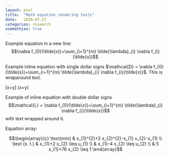 ```yaml
---
layout: post
title:  "Math equation rendering tests"
date:   2020-07-27
categories: research
usemathjax: true
---
```

Example equation in a new line:
 $$\nabla f_{0}(\tilde{x})+\sum_{i=1}^{m} \tilde{\lambda}_{i} \nabla f_{i}(\tilde{x})$$

Example inline equation with single dollar signs $\mathcal{D} = \nabla f_{0}(\tilde{x})+\sum_{i=1}^{m} \tilde{\lambda}_{i} \nabla f_{i}(\tilde{x})$. This is wraparound text.

\[x+y\]
\(x+y\)

Example of inline equation with double dollar signs $$\mathcal{L} = \nabla f_{0}(\tilde{x})+\sum_{i=1}^{m} \tilde{\lambda}_{i} \nabla f_{i}(\tilde{x})$$ with text wrapped around it.

Equation array:

$$\begin{array}{c}
\text{min} & x_{1}^{2}+2 x_{2}^{2}-x_{1} x_{2}-x_{1} \\
\text {s. t.} & x_{1}+2 x_{2} \leq u_{1} \\
& x_{1}-4 x_{2} \leq u_{2} \\
& 5 x_{1}+76 x_{2} \leq 1
\end{array}$$

